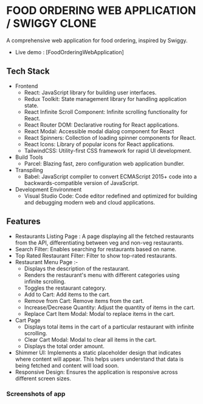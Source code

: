 # FOOD ORDERING WEB APPLICATION / SWIGGY CLONE

A comprehensive web application for food ordering, inspired by Swiggy.

- Live demo : [FoodOrderingWebApplication]

## Tech Stack
- Frontend
   - React: JavaScript library for building user interfaces.
   - Redux Toolkit: State management library for handling application state.
   - React Infinite Scroll Component: Infinite scrolling functionality for React.
   - React Router DOM: Declarative routing for React applications.
   - React Modal: Accessible modal dialog component for React
   - React Spinners: Collection of loading spinner components for React.
   - React Icons: Library of popular icons for React applications.
   - TailwindCSS: Utility-first CSS framework for rapid UI development.
- Build Tools
   - Parcel: Blazing fast, zero configuration web application bundler.
- Transpiling
   - Babel: JavaScript compiler to convert ECMAScript 2015+ code into a backwards-compatible version of JavaScript.
- Development Environment
   - Visual Studio Code: Code editor redefined and optimized for building and debugging modern web and cloud applications.

## Features
- Restaurants Listing Page : A page displaying all the fetched restaurants from the API, differentiating between veg and non-veg restaurants.
- Search Filter: Enables searching for restaurants based on name.
- Top Rated Restaurant Filter: Filter to show top-rated restaurants.
- Restaurant Menu Page :-
   - Displays the description of the restaurant.
   - Renders the restaurant's menu with different categories using infinite scrolling.
   - Toggles the restaurant category.
   - Add to Cart: Add items to the cart.
   - Remove from Cart: Remove items from the cart.
   - Increase/Decrease Quantity: Adjust the quantity of items in the cart.
   - Replace Cart Item Modal: Modal to replace items in the cart.
- Cart Page
   - Displays total items in the cart of a particular restaurant with infinite scrolling.
   - Clear Cart Modal: Modal to clear all items in the cart.
   - Displays the total order amount.
- Shimmer UI: Implements a static placeholder design that indicates where content will appear. This helps users understand that data is being fetched and content will load soon.
- Responsive Design: Ensures the application is responsive across different screen sizes.


### Screenshots of app





